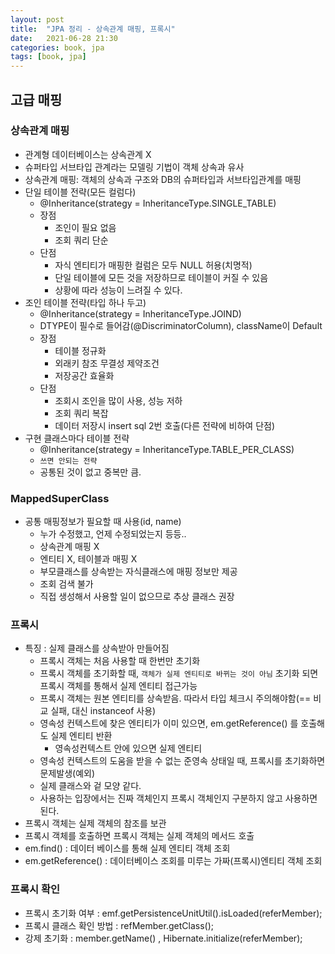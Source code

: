 ```yaml
---
layout: post
title:  "JPA 정리 - 상속관계 매핑, 프록시"
date:   2021-06-28 21:30
categories: book, jpa
tags: [book, jpa]
---
```


## 고급 매핑

### 상속관계 매핑
- 관계형 데이터베이스는 상속관계 X
- 슈퍼타입 서브타입 관계라는 모델링 기법이 객체 상속과 유사
- 상속관계 매핑: 객체의 상속과 구조와 DB의 슈퍼타입과 서브타입관계를 매핑 
- 단일 테이블 전략(모든 컬럼다)
    - @Inheritance(strategy = InheritanceType.SINGLE_TABLE)
    - 장점
        - 조인이 필요 없음
        - 조회 쿼리 단순
    - 단점
        - 자식 엔티티가 매핑한 컬럼은 모두 NULL 허용(치명적)
        - 단일 테이블에 모든 것을 저장하므로 테이블이 커질 수 있음
        - 상황에 따라 성능이 느려질 수 있다.
- 조인 테이블 전략(타입 하나 두고)
    - @Inheritance(strategy = InheritanceType.JOIND)
    - DTYPE이 필수로 들어감(@DiscriminatorColumn), className이 Default
    - 장점
        - 테이블 정규화
        - 외래키 참조 무결성 제약조건
        - 저장공간 효율화
    - 단점
        - 조회시 조인을 많이 사용, 성능 저하
        - 조회 쿼리 복잡
        - 데이터 저장시 insert sql 2번 호출(다른 전략에 비하여 단점)
- 구현 클래스마다 테이블 전략
    - @Inheritance(strategy = InheritanceType.TABLE_PER_CLASS)
    - `쓰면 안되는 전략`
    - 공통된 것이 없고 중복만 큼.

### MappedSuperClass
- 공통 매핑정보가 필요할 때 사용(id, name)
    - 누가 수정했고, 언제 수정되었는지 등등..
    - 상속관계 매핑 X
    - 엔티티 X, 테이블과 매핑 X
    - 부모클래스를 상속받는 자식클래스에 매핑 정보만 제공
    - 조회 검색 불가
    - 직접 생성해서 사용할 일이 없으므로 추상 클래스 권장
 
### 프록시
- 특징 : 실제 클래스를 상속받아 만들어짐
    - 프록시 객체는 처음 사용할 때 한번만 초기화
    - 프록시 객체를 초기화할 때, `객체가 실제 엔티티로 바뀌는 것이 아님` 초기화 되면 프록시 객체를 통해서 실제 엔티티 접근가능
    - 프록시 객체는 원본 엔티티를 상속받음. 따라서 타입 체크시 주의해야함(== 비교 실패, 대신 instanceof 사용)
    - 영속성 컨텍스트에 찾은 엔티티가 이미 있으면, em.getReference() 를 호출해도 실제 엔티티 반환
        - 영속성컨텍스트 안에 있으면 실제 엔티티
    - 영속성 컨텍스트의 도움을 받을 수 없는 준영속 상태일 때, 프록시를 초기화하면 문제발생(예외)
    - 실제 클래스와 겉 모양 같다.
    - 사용하는 입장에서는 진짜 객체인지 프록시 객체인지 구분하지 않고 사용하면 된다.
- 프록시 객체는 실제 객체의 참조를 보관
- 프록시 객체를 호출하면 프록시 객체는 실제 객체의 메서드 호출
- em.find() : 데이터 베이스를 통해 실제 엔티티 객체 조회
- em.getReference() : 데이터베이스 조회를 미루는 가짜(프록시)엔티티 객체 조회

### 프록시 확인
- 프록시 초기화 여부 : emf.getPersistenceUnitUtil().isLoaded(referMember);
- 프록시 클래스 확인 방법 : refMember.getClass();
- 강제 초기화 : member.getName() , Hibernate.initialize(referMember);
